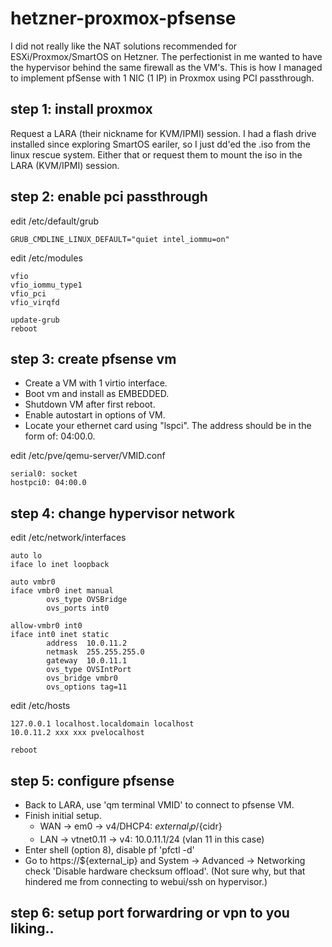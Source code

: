 # hetzner-proxmox-pfsense

I did not really like the NAT solutions recommended for ESXi/Proxmox/SmartOS on Hetzner.
The perfectionist in me wanted to have the hypervisor behind the same firewall as the VM's.
This is how I managed to implement pfSense with 1 NIC (1 IP) in Proxmox using PCI passthrough.

## step 1: install proxmox
Request a LARA (their nickname for KVM/IPMI) session.
I had a flash drive installed since exploring SmartOS eariler, so I just dd'ed the .iso from the linux rescue system.
Either that or request them to mount the iso in the LARA (KVM/IPMI) session.

## step 2: enable pci passthrough
edit /etc/default/grub
```
GRUB_CMDLINE_LINUX_DEFAULT="quiet intel_iommu=on"
```
edit /etc/modules
```
vfio
vfio_iommu_type1
vfio_pci
vfio_virqfd
```
```
update-grub
reboot
```
## step 3: create pfsense vm
- Create a VM with 1 virtio interface.
- Boot vm and install as EMBEDDED.
- Shutdown VM after first reboot.
- Enable autostart in options of VM.
- Locate your ethernet card using "lspci". The address should be in the form of: 04:00.0.

edit /etc/pve/qemu-server/VMID.conf
```
serial0: socket
hostpci0: 04:00.0
```

## step 4: change hypervisor network
edit /etc/network/interfaces
```
auto lo
iface lo inet loopback

auto vmbr0
iface vmbr0 inet manual
        ovs_type OVSBridge
        ovs_ports int0

allow-vmbr0 int0
iface int0 inet static
        address  10.0.11.2
        netmask  255.255.255.0
        gateway  10.0.11.1
        ovs_type OVSIntPort
        ovs_bridge vmbr0
        ovs_options tag=11
```
edit /etc/hosts
```
127.0.0.1 localhost.localdomain localhost
10.0.11.2 xxx xxx pvelocalhost
```
```
reboot
```
## step 5: configure pfsense
- Back to LARA, use 'qm terminal VMID' to connect to pfsense VM.
- Finish initial setup.
  - WAN -> em0 -> v4/DHCP4: ${external_ip}/${cidr}
  - LAN -> vtnet0.11 -> v4: 10.0.11.1/24 (vlan 11 in this case)
- Enter shell (option 8), disable pf 'pfctl -d'
- Go to https://${external_ip} and System -> Advanced -> Networking
check 'Disable hardware checksum offload'. (Not sure why, but that hindered me from connecting to webui/ssh on hypervisor.)

## step 6: setup port forwardring or vpn to you liking..
